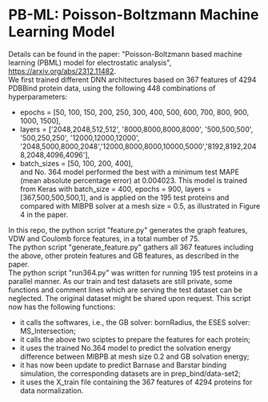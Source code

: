 # PB-ML: Poisson-Boltzmann Machine Learning Model
Details can be found in the paper: "Poisson-Boltzmann based machine learning (PBML) model for electrostatic analysis", https://arxiv.org/abs/2312.11482.   
We first trained different DNN architectures based on 367 features of 4294 PDBBind protein data, using the following 448 combinations of hyperparameters:  
* epochs = [50, 100, 150, 200, 250, 300, 400, 500, 600, 700, 800, 900, 1000, 1500],  
* layers = ['2048,2048,512,512', '8000,8000,8000,8000', '500,500,500', '500,250,250', '12000,12000,12000', '2048,5000,8000,2048','12000,8000,8000,10000,5000','8192,8192,2048,2048,4096,4096'],  
* batch_sizes = [50, 100, 200, 400],   
and No. 364 model performed the best with a minimum test MAPE (mean absolute percentage error) at 0.004023. This model is trained from Keras with batch_size = 400, epochs = 900, layers = [367,500,500,500,1], and is applied on the 195 test proteins and compared with MIBPB solver at a mesh size = 0.5, as illustrated in Figure 4 in the paper.

In this repo, the python script "feature.py" generates the graph features, VDW and Coulomb force features, in a total number of 75.  
The python script "generate_feature.py" gathers all 367 features including the above, other protein features and GB features, as described in the paper.  
The python script "run364.py" was written for running 195 test proteins in a parallel manner. As our train and test datasets are still private, some functions and comment lines which are serving the test dataset can be neglected. The original dataset might be shared upon request. This script now has the following functions:  
* it calls the softwares, i.e., the GB solver: bornRadius, the ESES solver: MS_Intersection;  
* it calls the above two sciptes to prepare the features for each protein;  
* it uses the trained No.364 model to predict the solvation energy difference between MIBPB at mesh size 0.2 and GB solvation energy;   
* it has now been update to predict Barnase and Barstar binding simulation, the corresponding datasets are in prep_bind/data-set2;   
* it uses the X_train file containing the 367 features of 4294 proteins for data normalization. 

